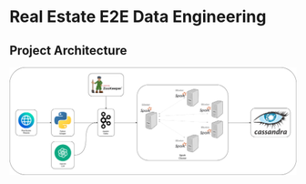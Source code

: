 # Real Estate E2E Data Engineering


## Project Architecture
![Architecture](assets/architecture.png)